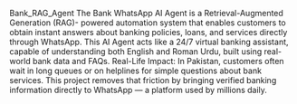 Bank_RAG_Agent
The Bank WhatsApp AI Agent is a Retrieval-Augmented Generation (RAG)- powered automation system that enables customers to obtain instant answers about banking policies, loans, and services directly through WhatsApp.
This AI Agent acts like a 24/7 virtual banking assistant, capable of understanding both English and Roman Urdu, built using real-world bank data and FAQs.
Real-Life Impact: In Pakistan, customers often wait in long queues or on helplines for simple questions about bank services.
This project removes that friction by bringing verified banking information directly to WhatsApp — a platform used by millions daily.
